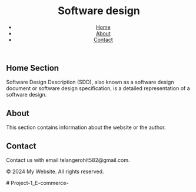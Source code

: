 <!DOCTYPE html>
<html lang="en">
<head>
    <meta charset="UTF-8">
    <meta name="viewport" content="width=device-width, initial-scale=1.0">
    <title>Simple Website</title>
    <link rel="stylesheet" href="styles.css">
</head>
<body>
    <header>
        <h1>Software design</h1>
        <nav>
            <ul>
                <li><a href="#home">Home</a></li>
                <li><a href="#about">About</a></li>
                <li><a href="#contact">Contact</a></li>
            </ul>
        </nav>
    </header>
    <main>
        <section id="home">
            <h2>Home Section</h2>
            <p> Software Design Description (SDD), also known as a software design document or software design specification, is a detailed representation of a software design.</p>
        </section>
        <section id="about">
            <h2>About</h2>
            <p>This section contains information about the website or the author.</p>
        </section>
        <section id="contact">
            <h2>Contact</h2>
            <p>Contact us with email telangerohit582@gmail.com.</p>
        </section>
    </main>
    <footer>
        <p>&copy; 2024 My Website. All rights reserved.</p>
    </footer>
</body>
</html># Project-1_E-commerce-